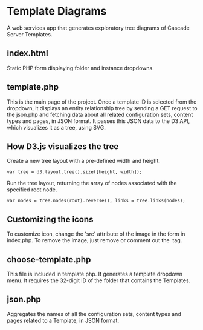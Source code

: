 # Template Diagrams

A web services app that generates exploratory tree diagrams of Cascade Server Templates.

index.html
-------------
Static PHP form displaying folder and instance dropdowns.

template.php
--------------
This is the main page of the project. Once a template ID is selected from the dropdown, it displays an entity relationship tree by sending a GET request to the json.php and fetching data about all related configuration sets, content types and pages, in JSON format. It passes this JSON data to the D3 API, which visualizes it as a tree, using SVG.

How D3.js visualizes the tree
-----------------------------
Create a new tree layout with a pre-defined width and height.

`var tree = d3.layout.tree().size([height, width]);`

Run the tree layout, returning the array of nodes associated with the specified root node.

`var nodes = tree.nodes(root).reverse(),
     links = tree.links(nodes);`

Customizing the icons
---------------------
To customize icon, change the 'src' attribute of the image in the form in index.php. To remove the image, just remove or comment out the <img /> tag.

choose-template.php
--------------
This file is included in template.php. It generates a template dropdown menu. It requires the 32-digit ID of the folder that contains the Templates.

json.php
--------
Aggregates the names of all the configuration sets, content types and pages related to a Template, in JSON format.
